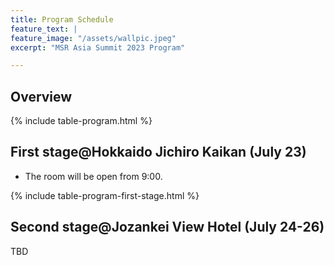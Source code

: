 ```yaml
---
title: Program Schedule
feature_text: |
feature_image: "/assets/wallpic.jpeg"
excerpt: "MSR Asia Summit 2023 Program"

---
```

<!-- <small>Talk 20 mins, QA 5 mins.</small> -->

## Overview 

{% include table-program.html %}

## First stage@Hokkaido Jichiro Kaikan (July 23)

- The room will be open from 9:00.

{% include table-program-first-stage.html %}

## Second stage@Jozankei View Hotel (July 24-26)

TBD